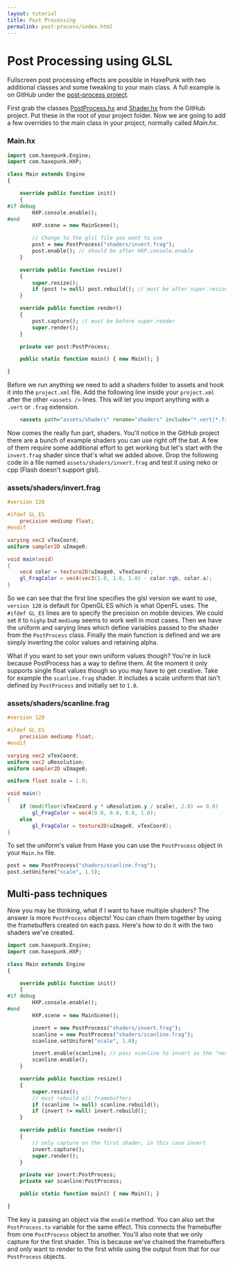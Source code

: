 ```yaml
---
layout: tutorial
title: Post Processing
permalink: post-process/index.html
---
```


# Post Processing using GLSL

Fullscreen post processing effects are possible in HaxePunk with two additional classes and some tweaking to your main class. A full example is on GitHub under the [post-process project](https://github.com/HaxePunk/post-process).

First grab the classes [PostProcess.hx](https://raw.github.com/HaxePunk/post-process/master/src/PostProcess.hx) and [Shader.hx](https://raw.github.com/HaxePunk/post-process/master/src/Shader.hx) from the GitHub project. Put these in the root of your project folder. Now we are going to add a few overrides to the main class in your project, normally called _Main.hx_.

### Main.hx

```haxe
import com.haxepunk.Engine;
import com.haxepunk.HXP;

class Main extends Engine
{

	override public function init()
	{
#if debug
		HXP.console.enable();
#end
		HXP.scene = new MainScene();

		// Change to the glsl file you want to use
		post = new PostProcess("shaders/invert.frag");
		post.enable(); // should be after HXP.console.enable
	}

	override public function resize()
	{
		super.resize();
		if (post != null) post.rebuild(); // must be after super.resize
	}

	override public function render()
	{
		post.capture(); // must be before super.render
		super.render();
	}

	private var post:PostProcess;

	public static function main() { new Main(); }

}
```

Before we run anything we need to add a shaders folder to assets and hook it into the `project.xml` file. Add the following line inside your `project.xml` after the other `<assets />` lines. This will let you import anything with a `.vert` or `.frag` extension.

```xml
	<assets path="assets/shaders" rename="shaders" include="*.vert|*.frag" />
```

Now comes the really fun part, shaders. You'll notice in the GitHub project there are a bunch of example shaders you can use right off the bat. A few of them require some additional effort to get working but let's start with the `invert.frag` shader since that's what we added above. Drop the following code in a file named `assets/shaders/invert.frag` and test it using neko or cpp (Flash doesn't support glsl).

### assets/shaders/invert.frag

```glsl
#version 120

#ifdef GL_ES
	precision mediump float;
#endif

varying vec2 vTexCoord;
uniform sampler2D uImage0;

void main(void)
{
	vec4 color = texture2D(uImage0, vTexCoord);
	gl_FragColor = vec4(vec3(1.0, 1.0, 1.0) - color.rgb, color.a);
}
```

So we can see that the first line specifies the glsl version we want to use, `version 120` is default for OpenGL ES which is what OpenFL uses. The `#ifdef GL_ES` lines are to specify the precision on mobile devices. We could set it to `highp` but `mediump` seems to work well in most cases. Then we have the uniform and varying lines which define variables passed to the shader from the `PostProcess` class. Finally the main function is defined and we are simply inverting the color values and retaining alpha.

What if you want to set your own uniform values though? You're in luck because PostProcess has a way to define them. At the moment it only supports single float values though so you may have to get creative. Take for example the `scanline.frag` shader. It includes a scale uniform that isn't defined by `PostProcess` and initially set to `1.0`.

### assets/shaders/scanline.frag

```glsl
#version 120

#ifdef GL_ES
    precision mediump float;
#endif

varying vec2 vTexCoord;
uniform vec2 uResolution;
uniform sampler2D uImage0;

uniform float scale = 1.0;

void main()
{
    if (mod(floor(vTexCoord.y * uResolution.y / scale), 2.0) == 0.0)
        gl_FragColor = vec4(0.0, 0.0, 0.0, 1.0);
    else
        gl_FragColor = texture2D(uImage0, vTexCoord);
}
```

To set the uniform's value from Haxe you can use the `PostProcess` object in your `Main.hx` file.

```haxe
post = new PostProcess("shaders/scanline.frag");
post.setUniform("scale", 1.5);
```

## Multi-pass techniques

Now you may be thinking, what if I want to have multiple shaders? The answer is more `PostProcess` objects! You can chain them together by using the framebuffers created on each pass. Here's how to do it with the two shaders we've created.

```haxe
import com.haxepunk.Engine;
import com.haxepunk.HXP;

class Main extends Engine
{

	override public function init()
	{
#if debug
		HXP.console.enable();
#end
		HXP.scene = new MainScene();

		invert = new PostProcess("shaders/invert.frag");
		scanline = new PostProcess("shaders/scanline.frag");
		scanline.setUniform("scale", 1.0);

		invert.enable(scanline); // pass scanline to invert as the "next" shader
		scanline.enable();
	}

	override public function resize()
	{
		super.resize();
		// must rebuild all framebuffers
		if (scanline != null) scanline.rebuild();
		if (invert != null) invert.rebuild();
	}

	override public function render()
	{
		// only capture on the first shader, in this case invert
		invert.capture();
		super.render();
	}

	private var invert:PostProcess;
	private var scanline:PostProcess;

	public static function main() { new Main(); }

}
```

The key is passing an object via the `enable` method. You can also set the `PostProcess.to` variable for the same effect. This connects the framebuffer from one `PostProcess` object to another. You'll also note that we only capture for the first shader. This is because we've chained the framebuffers and only want to render to the first while using the output from that for our `PostProcess` objects.
